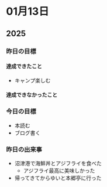 # 01月13日

## 2025

### 昨日の目標

#### 達成できたこと

- キャンプ楽しむ

#### 達成できなかったこと

### 今日の目標

- 本読む
- ブログ書く

### 昨日の出来事

- 沼津港で海鮮丼とアジフライを食べた
  - アジフライ最高に美味しかった
- 帰ってきてからゆいと本郷亭に行った
